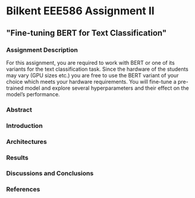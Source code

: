 # Bilkent EEE586 Assignment II
## "Fine-tuning BERT for Text Classification"
### Assignment Description
For this assignment, you are required to work with BERT or one of its variants for the text classification task. Since the hardware of the students may vary (GPU sizes etc.) you are free to use the BERT variant of your choice which meets your hardware requirements. You will fine-tune a pre-trained model and explore several hyperparameters and their effect on the model’s performance.
### Abstract
### Introduction
### Architectures
### Results
### Discussions and Conclusions
### References
